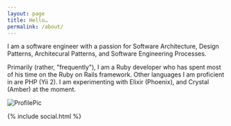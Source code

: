 ```yaml
---
layout: page
title: Hello…
permalink: /about/
---
```


I am a software engineer with a passion for Software Architecture, Design
Patterns, Architecural Patterns, and Software Engineering Processes.

Primarily (rather, "frequently"), I am a Ruby developer who has spent most of
his time on the Ruby on Rails framework. Other languages I am proficient in are
PHP (Yii 2). I am experimenting with Elixir (Phoenix), and Crystal (Amber) at the
moment.

![ProfilePic](https://pbs.twimg.com/profile_images/998289866868707328/pujb_1g__400x400.jpg)

{% include social.html %}
